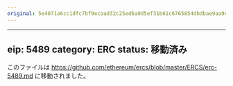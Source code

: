 ```yaml
---
original: 5e4071a6cc1dfc7bf9ecaad32c25ed6a0d5ef31b61c6765854dbdbae9aa9c712
---
```


---
eip: 5489
category: ERC
status: 移動済み
---

このファイルは https://github.com/ethereum/ercs/blob/master/ERCS/erc-5489.md に移動されました。